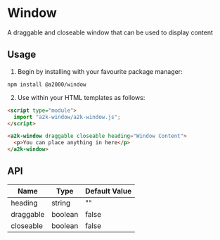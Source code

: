 # Window

A draggable and closeable window that can be used to display content

## Usage

1. Begin by installing with your favourite package manager:

`npm install @a2000/window`

2. Use within your HTML templates as follows:

```html
<script type="module">
  import "a2k-window/a2k-window.js";
</script>

<a2k-window draggable closeable heading="Window Content">
  <p>You can place anything in here</p>
</a2k-window>
```

## API

| Name      | Type    | Default Value |
| --------- | ------- | ------------- |
| heading   | string  | ""            |
| draggable | boolean | false         |
| closeable | boolean | false         |
